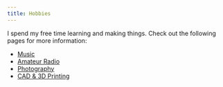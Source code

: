```yaml
---
title: Hobbies
---
```


I spend my free time learning and making things. Check out the following pages for more information:

- [Music](/music)
- [Amateur Radio](/radio)
- [Photography](/photography)
- [CAD & 3D Printing](/3dprint)
